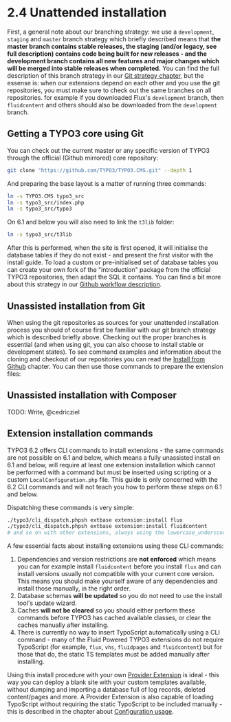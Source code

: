 2.4 Unattended installation
===========================

First, a general note about our branching strategy: we use a `development`, `staging` and `master` branch strategy which briefly
described means that __the master branch contains stable releases, the staging (and/or legacy, see full description) contains code
being built for new releases - and the development branch contains all new features and major changes which will be merged into
stable releases when completed.__ You can find the full description of this branch strategy in our
[Git strategy chapter](../5.Appendix/5.2.GitWorkflow.md), but the essense is: when our extensions depend on each other and you
use the git repositories, you must make sure to check out the same branches on all repositories. for example if you downloaded
Flux's `development` branch, then `fluidcontent` and others should also be downloaded from the `development` branch.

## Getting a TYPO3 core using Git

You can check out the current master or any specific version of TYPO3 through the official (Github mirrored) core repository:

```bash
git clone "https://github.com/TYPO3/TYPO3.CMS.git" --depth 1
```

And preparing the base layout is a matter of running three commands:

```bash
ln -s TYPO3.CMS typo3_src
ln -s typo3_src/index.php
ln -s typo3_src/typo3
```

On 6.1 and below you will also need to link the `t3lib` folder:

```bash
ln -s typo3_src/t3lib
```

After this is performed, when the site is first opened, it will initialise the database tables if they do not exist - and present
the first visitor with the install guide. To load a custom or pre-initialised set of database tables you can create your own fork
of the "introduction" package from the official TYPO3 repositories, then adapt the SQL it contains. You can find a bit more about
this strategy in our [Github workflow description](../5.Appendix/5.2.GitWorkflow.md).

## Unassisted installation from Git

When using the git repositories as sources for your unattended installation process you should of course first be familiar with
our git branch strategy which is described briefly above. Checking out the proper branches is essential (and when using git, you
can also choose to install stable or development states). To see command examples and information about the cloning and checkout
of our repositories you can read the [Install from Github](2.1.InstallFromGithub.md) chapter. You can then use those commands to
prepare the extension files:

## Unassisted installation with Composer

TODO: Write, @cedricziel

## Extension installation commands

TYPO3 6.2 offers CLI commands to install extensions - the same commands are not possible on 6.1 and below, which means a fully
unassisted install on 6.1 and below, will require at least one extension installation which cannot be performed with a command but
must be inserted using scripting or a custom `LocalConfiguration.php` file. This guide is only concerned with the 6.2 CLI commands
and will not teach you how to perform these steps on 6.1 and below.

Dispatching these commands is very simple:

```bash
./typo3/cli_dispatch.phpsh extbase extension:install flux
./typo3/cli_dispatch.phpsh extbase extension:install fluidcontent
# and so on with other extensions, always using the lowercase_underscored name
```

A few essential facts about installing extensions using these CLI commands:

1. Dependencies and version restrictions are **not enforced** which means you can for example install `fluidcontent` before you
   install `flux` and can install versions usually not compatible with your current core version. This means you should make
   yourself aware of any dependencies and install those manually, in the right order.
2. Database schemas **will be updated** so you do not need to use the install tool's update wizard.
3. Caches **will not be cleared** so you should either perform these commands before TYPO3 has cached available classes, or clear
   the caches manually after installing.
4. There is currently no way to insert TypoScript automatically using a CLI command - many of the Fluid Powered TYPO3 extensions
   do not require TypoScript (for example, `flux`, `vhs`, `fluidpages` and `fluidcontent`) but for those that do, the static TS
   templates must be added manually after installing.

Using this install procedure with your own [Provider Extension](../1.Introduction/1.1.ExtensionBasedStorage.md) is ideal - this
way you can deploy a blank site with your custom templates available, without dumping and importing a database full of log
records, deleted content/pages and more. A Provider Extension is also capable of loading TypoScript without requiring the static
TypoScript to be included manually - this is described in the chapter about [Configuration usage](../1.Introduction/1.4.ConfigurationUsage.md).
